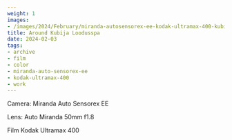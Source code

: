 ```yaml
---
weight: 1
images:
- /images/2024/February/miranda-autosensorex-ee-kodak-ultramax-400-kubija/20240203-R1-00498-032A.jpg
title: Around Kubija Loodusspa
date: 2024-02-03
tags:
- archive
- film
- color
- miranda-auto-sensorex-ee
- kodak-ultramax-400
- work
---
```


Camera: Miranda Auto Sensorex EE

Lens: Auto Miranda 50mm f1.8

Film Kodak Ultramax 400

